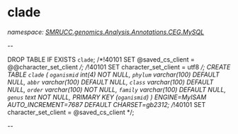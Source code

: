 ﻿# clade
_namespace: [SMRUCC.genomics.Analysis.Annotations.CEG.MySQL](./index.md)_

--
 
 DROP TABLE IF EXISTS `clade`;
 /*!40101 SET @saved_cs_client = @@character_set_client */;
 /*!40101 SET character_set_client = utf8 */;
 CREATE TABLE `clade` (
 `oganismid` int(4) NOT NULL,
 `phylum` varchar(100) DEFAULT NULL,
 `abbr` varchar(100) DEFAULT NULL,
 `class` varchar(100) DEFAULT NULL,
 `order` varchar(100) NOT NULL,
 `family` varchar(100) DEFAULT NULL,
 `genus` text NOT NULL,
 PRIMARY KEY (`oganismid`)
 ) ENGINE=MyISAM AUTO_INCREMENT=7687 DEFAULT CHARSET=gb2312;
 /*!40101 SET character_set_client = @saved_cs_client */;
 
 --




